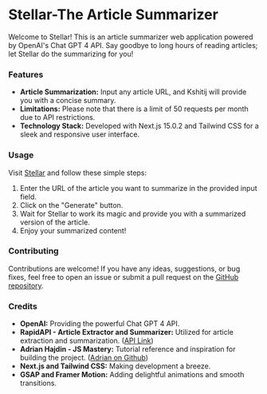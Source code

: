 # Stellar-The Article Summarizer

Welcome to Stellar! This is an article summarizer web application powered by OpenAI's Chat GPT 4 API. Say goodbye to long hours of reading articles; let Stellar do the summarizing for you!

### Features

- **Article Summarization:** Input any article URL, and Kshitij will provide you with a concise summary.
- **Limitations:** Please note that there is a limit of 50 requests per month due to API restrictions.
- **Technology Stack:** Developed with Next.js 15.0.2 and Tailwind CSS for a sleek and responsive user interface.

### Usage

Visit [Stellar](https://stellar-ochre.vercel.app) and follow these simple steps:

1. Enter the URL of the article you want to summarize in the provided input field.
2. Click on the "Generate" button.
3. Wait for Stellar to work its magic and provide you with a summarized version of the article.
4. Enjoy your summarized content!

### Contributing

Contributions are welcome! If you have any ideas, suggestions, or bug fixes, feel free to open an issue or submit a pull request on the [GitHub repository](https://github.com/deltacoder2603/Stellar).

### Credits

- **OpenAI:** Providing the powerful Chat GPT 4 API.
- **RapidAPI - Article Extractor and Summarizer:** Utilized for article extraction and summarization. ([API Link](https://rapidapi.com/restyler/api/article-extractor-and-summarizer/))
- **Adrian Hajdin - JS Mastery:** Tutorial reference and inspiration for building the project. ([Adrian on Github](https://github.com/adrianhajdin/project_ai_summarizer))
- **Next.js and Tailwind CSS:** Making development a breeze.
- **GSAP and Framer Motion:** Adding delightful animations and smooth transitions.
